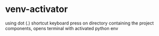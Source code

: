 # venv-activator
using dot (.) shortcut keyboard press on directory containing the project components, opens terminal with activated python env
